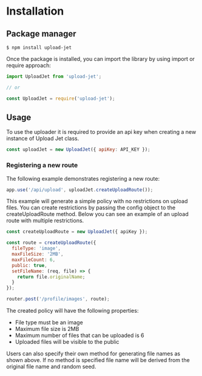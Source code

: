 # Installation

## Package manager

`$ npm install upload-jet`

Once the package is installed, you can import the library by using import or
require approach:

```javascript
import UploadJet from 'upload-jet';

// or

const UploadJet = require('upload-jet');
```

## Usage

To use the uploader it is required to provide an api key when creating
a new instance of Upload Jet class.

```javascript
const uploadJet = new UploadJet({ apiKey: API_KEY });
```

### Registering a new route

The following example demonstrates registering a new route:

```javascript
app.use('/api/upload', uploadJet.createUploadRoute());
```

This example will generate a simple policy with no restrictions on upload files.
You can create restrictions by passing the config object to the createUploadRoute method.
Below you can see an example of an upload route with multiple restrictions.

```javascript
const createUploadRoute = new UploadJet({ apiKey });

const route = createUploadRoute({
  fileType: 'image',
  maxFileSize: '2MB',
  maxFileCount: 6,
  public: true,
  setFileName: (req, file) => {
    return file.originalName;
  }
});

router.post('/profile/images', route);
```

The created policy will have the following properties:

- File type must be an image
- Maximum file size is 2MB
- Maximum number of files that can be uploaded is 6
- Uploaded files will be visible to the public

Users can also specify their own method for generating file names as shown above.
If no method is specified file name will be derived from the original file name
and random seed.
